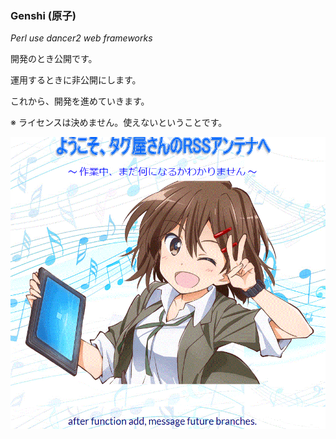 ### Genshi (原子)

*Perl use dancer2 web frameworks*

開発のとき公開です。

運用するときに非公開にします。

これから、開発を進めていきます。

※ ライセンスは決めません。使えないということです。

![百人一首](https://github.com/takkii/Genshi/blob/master/picture/image.gif)
